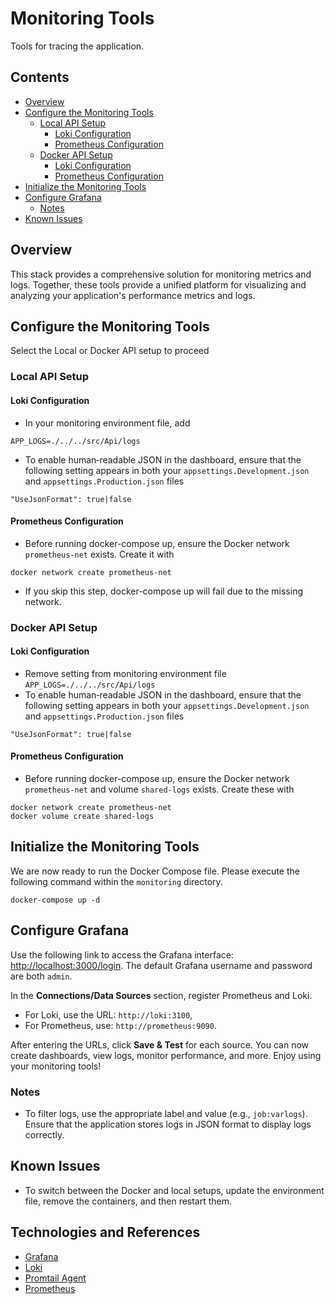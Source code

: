 # Monitoring Tools 

Tools for tracing the application.

## Contents
- [Overview](#overview)
- [Configure the Monitoring Tools](#configure-the-monitoring-tools)
    - [Local API Setup](#local-api-setup)
        - [Loki Configuration](#loki-configuration)
        - [Prometheus Configuration](#prometheus-configuration)
    - [Docker API Setup](#docker-api-setup)
        - [Loki Configuration](#loki-configuration-1)
        - [Prometheus Configuration](#prometheus-configuration-1)
- [Initialize the Monitoring Tools](#initialize-the-monitoring-tools)
- [Configure Grafana](#configure-grafana)
    - [Notes](#notes)
- [Known Issues](#known-issues)

## Overview
This stack provides a comprehensive solution for monitoring metrics and logs. Together, these tools provide a unified platform for visualizing and analyzing your application's performance metrics and logs.

## Configure the Monitoring Tools
Select the Local or Docker API setup to proceed
### Local API Setup
#### Loki Configuration
- In your monitoring environment file, add 
```
APP_LOGS=./../../src/Api/logs
```
- To enable human‑readable JSON in the dashboard, ensure that the following setting appears in both your `appsettings.Development.json` and `appsettings.Production.json` files 
```
"UseJsonFormat": true|false
```
#### Prometheus Configuration
- Before running docker-compose up, ensure the Docker network `prometheus-net` exists. Create it with
```
docker network create prometheus-net
```
- If you skip this step, docker-compose up will fail due to the missing network.

### Docker API Setup
#### Loki Configuration
- Remove setting from monitoring environment file `APP_LOGS=./../../src/Api/logs`
- To enable human‑readable JSON in the dashboard, ensure that the following setting appears in both your `appsettings.Development.json` and `appsettings.Production.json` files 
```
"UseJsonFormat": true|false
```
#### Prometheus Configuration
- Before running docker-compose up, ensure the Docker network `prometheus-net` and volume `shared-logs` exists. Create these with
```
docker network create prometheus-net
docker volume create shared-logs
```
## Initialize the Monitoring Tools
We are now ready to run the Docker Compose file. Please execute the following command within the `monitoring` directory.
```
docker-compose up -d
```

## Configure Grafana
Use the following link to access the Grafana interface: [http://localhost:3000/login](http://localhost:3000/login). The default Grafana username and password are both `admin`.

In the **Connections/Data Sources** section, register Prometheus and Loki. 
- For Loki, use the URL: `http://loki:3100`, 
- For Prometheus, use: `http://prometheus:9090`. 

After entering the URLs, click **Save & Test** for each source. You can now create dashboards, view logs, monitor performance, and more. Enjoy using your monitoring tools!

### Notes
- To filter logs, use the appropriate label and value (e.g., `job:varlogs`). Ensure that the application stores logs in JSON format to display logs correctly.

## Known Issues
- To switch between the Docker and local setups, update the environment file, remove the containers, and then restart them.

## Technologies and References
- [Grafana](https://grafana.com/)
- [Loki](https://grafana.com/oss/loki/)
- [Promtail Agent](https://grafana.com/docs/loki/latest/send-data/promtail/)
- [Prometheus](https://grafana.com/oss/prometheus/)